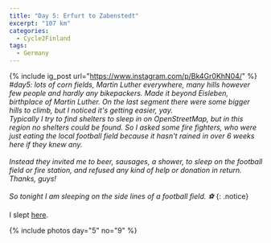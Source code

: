 ```yaml
---
title: "Day 5: Erfurt to Zabenstedt"
excerpt: "107 km"
categories:
  - Cycle2Finland
tags:
  - Germany
---
```

{% include ig_post url="https://www.instagram.com/p/Bk4Gr0KhN04/" %}
_#day5: lots of corn fields, Martin Luther everywhere, many hills however few people and hardly any bikepackers. Made it beyond Eisleben, birthplace of Martin Luther. On the last segment there were some bigger hills to climb, but I noticed it's getting easier, yay. <br>
Typically I try to find shelters to sleep in on OpenStreetMap, but in this region no shelters could be found. So I asked some fire fighters, who were just eating the local football field because it hasn't rained in over 6 weeks here if they knew any.
<br><br>
Instead they invited me to beer, sausages, a shower, to sleep on the football field or fire station, and refused any kind of help or donation in return. Thanks, guys!
<br><br>
So tonight I am sleeping on the side lines of a football field. ⚽_
{: .notice}

I slept [here](https://www.openstreetmap.org/way/141607877).

{% include photos day="5" no="9" %}